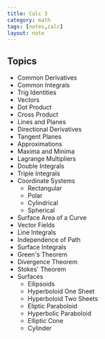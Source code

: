 ```yaml
---
title: Calc 3
category: math
tags: [notes,calc]
layout: note
---
```


## Topics
* Common Derivatives
* Common Integrals
* Trig Identities
* Vectors
* Dot Product
* Cross Product
* Lines and Planes
* Directional Derivatives
* Tangent Planes
* Approximations
* Maxima and Minima
* Lagrange Multipliers
* Double Integrals
* Triple Integrals
* Coordinate Systems
  * Rectangular
  * Polar
  * Cylindrical
  * Spherical
* Surface Area of a Curve
* Vector Fields
* Line Integrals
* Independence of Path
* Surface Integrals
* Green's Theorem
* Divergence Theorem
* Stokes' Theorem
* Surfaces
  * Ellipsoids
  * Hyperboloid One Sheet
  * Hyperboloid Two Sheets
  * Eliptic Paraboloid
  * Hyperbolic Paraboloid
  * Elliptic Cone
  * Cylinder
